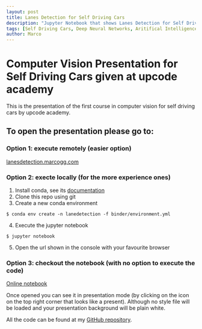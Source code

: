 ```yaml
---
layout: post
title: Lanes Detection for Self Driving Cars
description: "Jupyter Notebook that shows Lanes Detection for Self Driving Cars"
tags: [Self Driving Cars, Deep Neural Networks, Aritifical Intelligence, Computer Vision, Robotics ]
author: Marco
---
```


# Computer Vision Presentation for Self Driving Cars given at upcode academy

This is the presentation of the first course in computer vision for self driving cars by upcode academy.

## To open the presentation please go to:

### Option 1: execute remotely (easier option)

[lanesdetection.marcogg.com](http://lanesdetection.marcogg.com)

### Option 2: execte locally (for the more experience ones)

1. Install conda, see its [documentation](https://conda.io/docs/user-guide/install/index.html)
2. Clone this repo using git
3. Create a new conda environment  

```
$ conda env create -n lanedetection -f binder/environment.yml
```

4. Execute the jupyter notebook

```
$ jupyter notebook
```

5. Open the url shown in the console with your favourite browser

### Option 3: checkout the notebook (with no option to execute the code)

[Online notebook](https://nbviewer.jupyter.org/github/marcoag/lanes_detection/blob/master/Computer%20Vision%20%28Python%29.ipynb)

Once opened you can see it in presentation mode (by clicking on the icon on the top right corner that looks like a present). 
Although no style file will be loaded and your presentation background will be plain white.

All the code can be found at my [GitHub repository](https://github.com/marcoag/lanes_detection).
